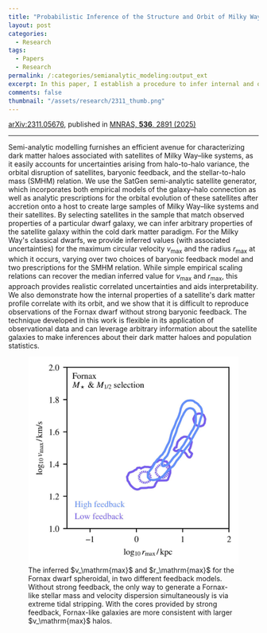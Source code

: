 ```yaml
---
title: "Probabilistic Inference of the Structure and Orbit of Milky Way Satellites with Semi-Analytic Modeling"
layout: post
categories:
  - Research
tags:
  - Papers
  - Research
permalink: /:categories/semianalytic_modeling:output_ext
excerpt: In this paper, I establish a procedure to infer internal and orbital properties of Milky Way satellites using the <code>SatGen</code> semi-analytic model. In particular, I provide values for $v_\mathrm{max}$ and $r_\mathrm{max}$ for the classical satellites, varying over astrophysical uncertainties such as the stellar mass&ndash;halo mass relation and baryonic feedback perscriptions. I also show inferred values for the central densities, pericenters, probability of group accretion, and more. The method is easily extensible to other properties, and my code is publicly available.
comments: false
thumbnail: "/assets/research/2311_thumb.png"
---
```

<a href="https://ui.adsabs.harvard.edu/abs/2025MNRAS.536.2891F/abstract">arXiv:2311.05676</a>, published in <a href="https://doi.org/10.1093/mnras/stae2736">MNRAS, <b>536</b>, 2891 (2025)</a>

---
Semi-analytic modelling furnishes an efficient avenue for characterizing dark matter haloes associated with satellites of Milky Way&ndash;like systems, as it easily accounts for uncertainties arising from halo-to-halo variance, the orbital disruption of satellites, baryonic feedback, and the stellar-to-halo mass (SMHM) relation. We use the SatGen semi-analytic satellite generator, which incorporates both empirical models of the galaxy&ndash;halo connection as well as analytic prescriptions for the orbital evolution of these satellites after accretion onto a host to create large samples of Milky Way&ndash;like systems and their satellites. By selecting satellites in the sample that match observed properties of a particular dwarf galaxy, we can infer arbitrary properties of the satellite galaxy within the cold dark matter paradigm. For the Milky Way's classical dwarfs, we provide inferred values (with associated uncertainties) for the maximum circular velocity $v_\mathrm{max}$ and the radius $r_\mathrm{max}$ at which it occurs, varying over two choices of baryonic feedback model and two prescriptions for the SMHM relation. While simple empirical scaling relations can recover the median inferred value for $v_\mathrm{max}$ and $r_\mathrm{max}$, this approach provides realistic correlated uncertainties and aids interpretability. We also demonstrate how the internal properties of a satellite's dark matter profile correlate with its orbit, and we show that it is difficult to reproduce observations of the Fornax dwarf without strong baryonic feedback. The technique developed in this work is flexible in its application of observational data and can leverage arbitrary information about the satellite galaxies to make inferences about their dark matter haloes and population statistics.

<figure>
  <img src="/assets/research/2311_thumb.png" alt="The inferred v max and r max for the Fornax dwarf spheroidal, in two different feedback models.">
  <figcaption>The inferred $v_\mathrm{max}$ and $r_\mathrm{max}$ for the Fornax dwarf spheroidal, in two different feedback models. Without strong feedback, the only way to generate a Fornax-like stellar mass and velocity dispersion simultaneously is via extreme tidal stripping. With the cores provided by strong feedback, Fornax-like galaxies are more consistent with larger $v_\mathrm{max}$ halos.</figcaption>
</figure>